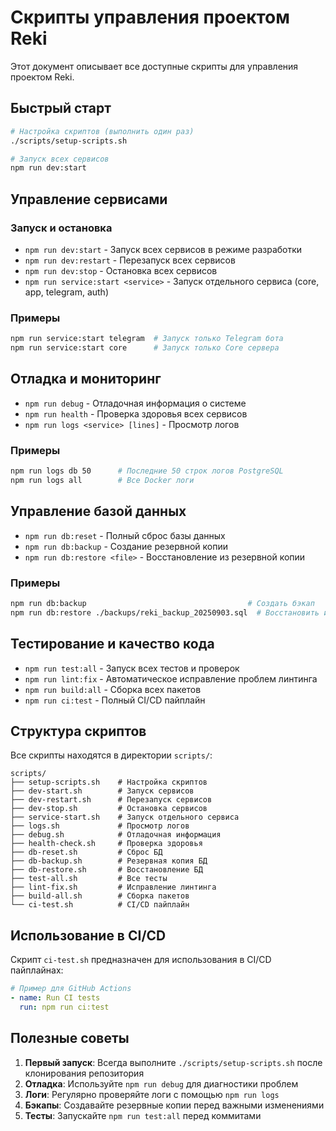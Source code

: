 # Скрипты управления проектом Reki

Этот документ описывает все доступные скрипты для управления проектом Reki.

## Быстрый старт

```bash
# Настройка скриптов (выполнить один раз)
./scripts/setup-scripts.sh

# Запуск всех сервисов
npm run dev:start
```

## Управление сервисами

### Запуск и остановка
- `npm run dev:start` - Запуск всех сервисов в режиме разработки
- `npm run dev:restart` - Перезапуск всех сервисов
- `npm run dev:stop` - Остановка всех сервисов
- `npm run service:start <service>` - Запуск отдельного сервиса (core, app, telegram, auth)

### Примеры
```bash
npm run service:start telegram  # Запуск только Telegram бота
npm run service:start core      # Запуск только Core сервера
```

## Отладка и мониторинг

- `npm run debug` - Отладочная информация о системе
- `npm run health` - Проверка здоровья всех сервисов
- `npm run logs <service> [lines]` - Просмотр логов

### Примеры
```bash
npm run logs db 50      # Последние 50 строк логов PostgreSQL
npm run logs all        # Все Docker логи
```

## Управление базой данных

- `npm run db:reset` - Полный сброс базы данных
- `npm run db:backup` - Создание резервной копии
- `npm run db:restore <file>` - Восстановление из резервной копии

### Примеры
```bash
npm run db:backup                                    # Создать бэкап
npm run db:restore ./backups/reki_backup_20250903.sql  # Восстановить из файла
```

## Тестирование и качество кода

- `npm run test:all` - Запуск всех тестов и проверок
- `npm run lint:fix` - Автоматическое исправление проблем линтинга
- `npm run build:all` - Сборка всех пакетов
- `npm run ci:test` - Полный CI/CD пайплайн

## Структура скриптов

Все скрипты находятся в директории `scripts/`:

```
scripts/
├── setup-scripts.sh    # Настройка скриптов
├── dev-start.sh        # Запуск сервисов
├── dev-restart.sh      # Перезапуск сервисов
├── dev-stop.sh         # Остановка сервисов
├── service-start.sh    # Запуск отдельного сервиса
├── logs.sh             # Просмотр логов
├── debug.sh            # Отладочная информация
├── health-check.sh     # Проверка здоровья
├── db-reset.sh         # Сброс БД
├── db-backup.sh        # Резервная копия БД
├── db-restore.sh       # Восстановление БД
├── test-all.sh         # Все тесты
├── lint-fix.sh         # Исправление линтинга
├── build-all.sh        # Сборка пакетов
└── ci-test.sh          # CI/CD пайплайн
```

## Использование в CI/CD

Скрипт `ci-test.sh` предназначен для использования в CI/CD пайплайнах:

```yaml
# Пример для GitHub Actions
- name: Run CI tests
  run: npm run ci:test
```

## Полезные советы

1. **Первый запуск**: Всегда выполните `./scripts/setup-scripts.sh` после клонирования репозитория
2. **Отладка**: Используйте `npm run debug` для диагностики проблем
3. **Логи**: Регулярно проверяйте логи с помощью `npm run logs`
4. **Бэкапы**: Создавайте резервные копии перед важными изменениями
5. **Тесты**: Запускайте `npm run test:all` перед коммитами
